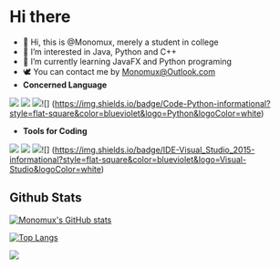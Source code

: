# Hi there 

- 👋 Hi, this is @Monomux, merely a student in college
- 👀 I’m interested in Java, Python and C++
- 🌱 I’m currently learning JavaFX and Python programing
- 🕊️ You can contact me by Monomux@Outlook.com
- **Concerned Language**

![](https://img.shields.io/badge/Code-Java-informational?style=flat-square&color=blueviolet&logo=Java&logoColor=white)  ![](https://img.shields.io/badge/Code-JavaScript-informational?style=flat-square&color=blueviolet&logo=JavaScript&logoColor=white)  ![](https://img.shields.io/badge/Code-C++-informational?style=flat-square&color=blueviolet&logo=C%2B%2B&logoColor=white)![] (https://img.shields.io/badge/Code-Python-informational?style=flat-square&color=blueviolet&logo=Python&logoColor=white)

+ **Tools for Coding**

![](https://img.shields.io/badge/IDE-IDEA-informational?style=flat-square&color=blueviolet&logo=IntelliJ-IDEA&logoColor=white)  ![](https://img.shields.io/badge/IDE-Eclipse-informational?style=flat-square&color=blueviolet&logo=Eclipse&logoColor=white)  ![](https://img.shields.io/badge/IDE-Pycharm-informational?style=flat-square&color=blueviolet&logo=Pycharm&logoColor=white)![] (https://img.shields.io/badge/IDE-Visual_Studio_2015-informational?style=flat-square&color=blueviolet&logo=Visual-Studio&logoColor=white)

## Github Stats

[![Monomux's GitHub stats](https://github-readme-stats.vercel.app/api?username=Monomux&count_private=true&show_icons=true&theme=cobalt)](https://github.com/anuraghazra/github-readme-stats)

[![Top Langs](https://github-readme-stats.vercel.app/api/top-langs/?username=Monomux&layout=compact&theme=cobalt&count_private=true)](https://github.com/anuraghazra/github-readme-stats)

![]( https://visitor-badge.glitch.me/badge?page_id=Monomux.github.com)





<!---
Monomux/Monomux is a ✨ special ✨ repository because its `README.md` (this file) appears on your GitHub profile.
You can click the Preview link to take a look at your changes.
--->
